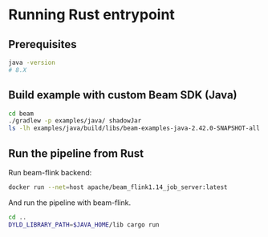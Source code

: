 # Running Rust entrypoint

## Prerequisites

```bash
java -version
# 8.X
```

## Build example with custom Beam SDK (Java)

```bash
cd beam
./gradlew -p examples/java/ shadowJar
ls -lh examples/java/build/libs/beam-examples-java-2.42.0-SNAPSHOT-all.jar
```

## Run the pipeline from Rust

Run beam-flink backend:

```bash
docker run --net=host apache/beam_flink1.14_job_server:latest
```

And run the pipeline with beam-flink.

```bash
cd ..
DYLD_LIBRARY_PATH=$JAVA_HOME/lib cargo run
```
